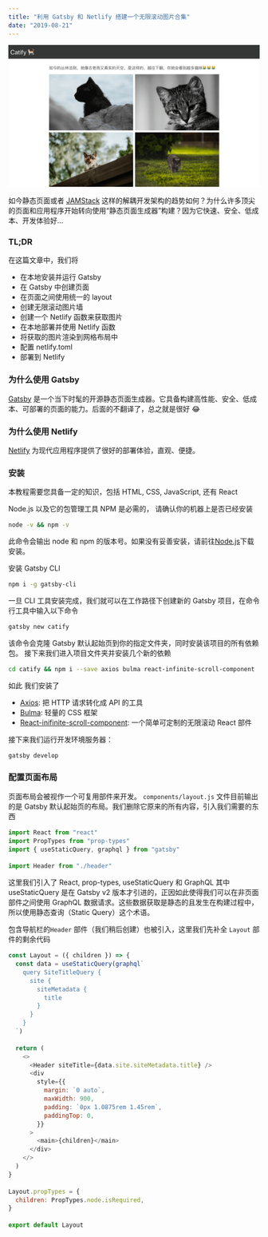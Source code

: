 ```yaml
---
title: "利用 Gatsby 和 Netlify 搭建一个无限滚动图片合集"
date: "2019-08-21"
---
```


![Catify](./catify.png)

如今静态页面或者 [JAMStack](https://jamstack.org/) 这样的解耦开发架构的趋势如何？为什么许多顶尖的页面和应用程序开始转向使用“静态页面生成器”构建？因为它快速、安全、低成本、开发体验好...

### TL;DR

在这篇文章中，我们将

- 在本地安装并运行 Gatsby
- 在 Gatsby 中创建页面
- 在页面之间使用统一的 layout
- 创建无限滚动图片墙
- 创建一个 Netlify 函数来获取图片
- 在本地部署并使用 Netlify 函数
- 将获取的图片渲染到网格布局中
- 配置 netlify.toml
- 部署到 Netlify

### 为什么使用 Gatsby

[Gatsby](https://www.gatsbyjs.org/) 是一个当下时髦的开源静态页面生成器。它具备构建高性能、安全、低成本、可部署的页面的能力。后面的不翻译了，总之就是很好 😂

### 为什么使用 Netlify

[Netlify](https://www.netlify.com/) 为现代应用程序提供了很好的部署体验，直观、便捷。

### 安装

本教程需要您具备一定的知识，包括 HTML, CSS, JavaScript, 还有 React

Node.js 以及它的包管理工具 NPM 是必需的， 请确认你的机器上是否已经安装

```bash
node -v && npm -v
```

此命令会输出 node 和 npm 的版本号。如果没有妥善安装，请前往[Node.js](https://nodejs.org/)下载安装。

安装 Gatsby CLI

```bash
npm i -g gatsby-cli
```

一旦 CLI 工具安装完成，我们就可以在工作路径下创建新的 Gatsby 项目，在命令行工具中输入以下命令

```bash
gatsby new catify
```

该命令会克隆 Gatsby 默认起始页到你的指定文件夹，同时安装该项目的所有依赖包。
接下来我们进入项目文件夹并安装几个新的依赖

```bash
cd catify && npm i --save axios bulma react-infinite-scroll-component
```

如此 我们安装了

- [Axios](https://github.com/axios/axios): 把 HTTP 请求转化成 API 的工具
- [Bulma](https://bulma.io/): 轻量的 CSS 框架
- [React-inifinite-scroll-component](https://www.npmjs.com/package/react-infinite-scroll-component): 一个简单可定制的无限滚动 React 部件

接下来我们运行开发环境服务器：

```bash
gatsby develop
```

### 配置页面布局

页面布局会被视作一个可复用部件来开发。 `components/layout.js` 文件目前输出的是 Gatsby 默认起始页的布局。我们删除它原来的所有内容，引入我们需要的东西

```js
import React from "react"
import PropTypes from "prop-types"
import { useStaticQuery, graphql } from "gatsby"

import Header from "./header"
```

这里我们引入了 React, prop-types, useStaticQuery 和 GraphQL 其中 useStaticQuery 是在 Gatsby v2 版本才引进的，正因如此使得我们可以在非页面部件之间使用 GraphQL 数据请求。这些数据获取是静态的且发生在构建过程中，所以使用静态查询（Static Query）这个术语。

包含导航栏的`Header` 部件（我们稍后创建）也被引入，这里我们先补全 `Layout` 部件的剩余代码

```js
const Layout = ({ children }) => {
  const data = useStaticQuery(graphql`
    query SiteTitleQuery {
      site {
        siteMetadata {
          title
        }
      }
    }
  `)

  return (
    <>
      <Header siteTitle={data.site.siteMetadata.title} />
      <div
        style={{
          margin: `0 auto`,
          maxWidth: 900,
          padding: `0px 1.0875rem 1.45rem`,
          paddingTop: 0,
        }}
      >
        <main>{children}</main>
      </div>
    </>
  )
}

Layout.propTypes = {
  children: PropTypes.node.isRequired,
}

export default Layout
```
